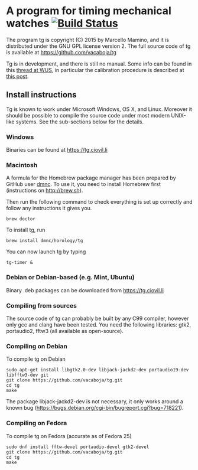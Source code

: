 # A program for timing mechanical watches [![Build Status](https://travis-ci.org/vacaboja/tg.svg?branch=master)](https://travis-ci.org/vacaboja/tg)

The program tg is copyright (C) 2015 by Marcello Mamino, and it is
distributed under the GNU GPL license version 2. The full source code of
tg is available at https://github.com/vacaboja/tg

Tg is in development, and there is still no manual. Some info can be found
in this
[thread at WUS](http://forums.watchuseek.com/f6/open-source-timing-software-2542874.html),
in particular the calibration procedure is described at
[this post](http://forums.watchuseek.com/f6/open-source-timing-software-2542874-post29970370.html).

## Install instructions

Tg is known to work under Microsoft Windows, OS X, and Linux. Moreover it
should be possible to compile the source code under most modern UNIX-like
systems. See the sub-sections below for the details.

### Windows

Binaries can be found at https://tg.ciovil.li

### Macintosh

A formula for the Homebrew package manager has been prepared by GitHub
user [dmnc](https://github.com/dmnc). To use it, you need to install
Homebrew first (instructions on http://brew.sh).

Then run the following command to check everything is set up correctly
and follow any instructions it gives you.

	brew doctor

To install tg, run

	brew install dmnc/horology/tg
	
You can now launch tg by typing

	tg-timer &

### Debian or Debian-based (e.g. Mint, Ubuntu)

Binary .deb packages can be downloaded from https://tg.ciovil.li

### Compiling from sources

The source code of tg can probably be built by any C99 compiler, however
only gcc and clang have been tested. You need the following libraries:
gtk2, portaudio2, fftw3 (all available as open-source).

### Compiling on Debian

To compile tg on Debian

	sudo apt-get install libgtk2.0-dev libjack-jackd2-dev portaudio19-dev libfftw3-dev git
	git clone https://github.com/vacaboja/tg.git
	cd tg
	make

The package libjack-jackd2-dev is not necessary, it only works around a
known bug (https://bugs.debian.org/cgi-bin/bugreport.cgi?bug=718221).

### Compiling on Fedora

To compile tg on Fedora (accurate as of Fedora 25)

	sudo dnf install fftw-devel portaudio-devel gtk2-devel
	git clone https://github.com/vacaboja/tg.git
	cd tg
	make
